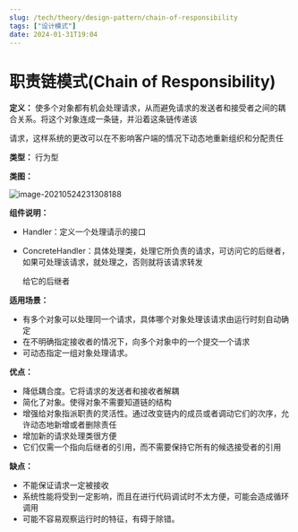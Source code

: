 ```yaml
---
slug: /tech/theory/design-pattern/chain-of-responsibility
tags: ["设计模式"]
date: 2024-01-31T19:04
---
```

# 职责链模式(Chain of Responsibility)

**定义：** 使多个对象都有机会处理请求，从而避免请求的发送者和接受者之间的耦合关系。将这个对象连成一条链，并沿着这条链传递该

请求，这样系统的更改可以在不影响客户端的情况下动态地重新组织和分配责任

**类型：** 行为型

**类图：** 

![image-20210524231308188](https://picgo-starry.oss-cn-beijing.aliyuncs.com/img/DesignPattern/ChainOfResponsibility.jpg)

**组件说明：** 

- Handler：定义一个处理请示的接口

- ConcreteHandler：具体处理类，处理它所负责的请求，可访问它的后继者，如果可处理该请求，就处理之，否则就将该请求转发

  给它的后继者

**适用场景：** 

- 有多个对象可以处理同一个请求，具体哪个对象处理该请求由运行时刻自动确定
- 在不明确指定接收者的情况下，向多个对象中的一个提交一个请求
- 可动态指定一组对象处理请求。

**优点：** 

- 降低耦合度。它将请求的发送者和接收者解耦
- 简化了对象。使得对象不需要知道链的结构
- 增强给对象指派职责的灵活性。通过改变链内的成员或者调动它们的次序，允许动态地新增或者删除责任
- 增加新的请求处理类很方便
- 它们仅需一个指向后继者的引用，而不需要保持它所有的候选接受者的引用

**缺点：** 

- 不能保证请求一定被接收
- 系统性能将受到一定影响，而且在进行代码调试时不太方便，可能会造成循环调用
- 可能不容易观察运行时的特征，有碍于除错。
